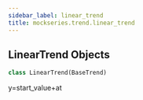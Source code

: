 ```yaml
---
sidebar_label: linear_trend
title: mockseries.trend.linear_trend
---
```


## LinearTrend Objects

```python
class LinearTrend(BaseTrend)
```

y=start_value+at

